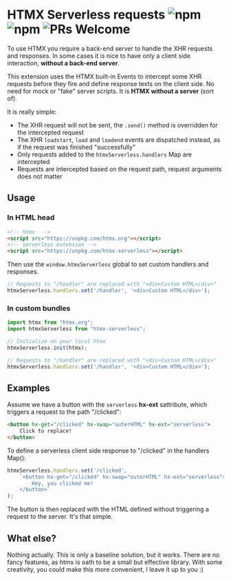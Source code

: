 # HTMX Serverless requests ![npm](https://img.shields.io/npm/v/htmx-serverless) ![npm](https://img.shields.io/npm/dy/htmx-serverless) ![PRs Welcome](https://img.shields.io/badge/PRs-welcome-brightgreen.svg)

To use HTMX you require a back-end server to handle the XHR requests and responses. In some cases it is nice to have only a client side interaction, **without a back-end server**.

This extension uses the HTMX built-in Events to intercept some XHR requests before they fire and define response texts on the client side. No need for mock or "fake" server scripts. It is **HTMX without a server** (sort of).

It is really simple:
- The XHR request will not be sent, the ```.send()``` method is overridden for the intercepted request
- The XHR ```loadstart```, ```load``` and ```loadend``` events are dispatched instead, as if the request was finished "successfully"
- Only requests added to the ```htmxServerless.handlers``` Map are intercepted
- Requests are intercepted based on the request path, request arguments does not matter

## Usage

### In HTML head

```html
<!-- htmx  -->
<script src="https://unpkg.com/htmx.org"></script>
<!-- serverless extension -->
<script src="https://unpkg.com/htmx-serverless"></script>
```

Then use the `window.htmxServerless` global to set custom handlers and responses.

```javascript
// Requests to "/handler" are replaced with "<div>Custom HTML</div>"
htmxServerless.handlers.set('/handler', '<div>Custom HTML</div>');
```

### In custom bundles

```javascript
import htmx from "htmx.org";
import htmxServerless from "htmx-serverless";

// Initialize on your local htmx
htmxServerless.init(htmx);

// Requests to "/handler" are replaced with "<div>Custom HTML</div>"
htmxServerless.handlers.set('/handler', '<div>Custom HTML</div>');
```

## Examples

Assume we have a button with the `serverless` **hx-ext** sattribute, which triggers a request to the path "/clicked":

```html
<button hx-get="/clicked" hx-swap="outerHTML" hx-ext="serverless">
    Click to replace!
</button>
```

To define a serverless client side response to "/clicked" in the handlers Map():

```javascript
htmxServerless.handlers.set('/clicked', 
    `<button hx-get="/clicked" hx-swap="outerHTML" hx-ext="serverless">
        Hey, you clicked me!
    </button>`
);
```

The button is then replaced with the HTML defined without triggering a request to the server. It's that simple.

## What else?

Nothing actually. This is only a baseline solution, but it works. There are no fancy features, as htmx is oath to be a small but effective library. With some creativity, you could make this more convenient, I leave it up to you :)